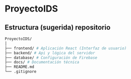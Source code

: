 # ProyectoIDS
## Estructura (sugerida) repositorio
```bash
ProyectoIDS/
│
├── frontend/ # Aplicación React (Interfaz de usuario)
├── backend/ # Api y lógica del servidor
├── database/ # Configuración de Firebase
├── docs/ # Documentación técnica
├── README.md
└── .gitignore
